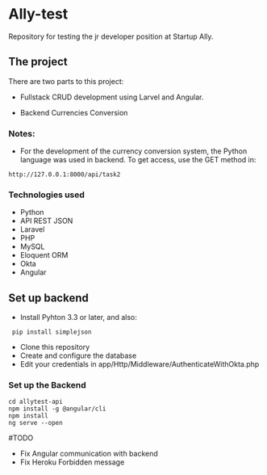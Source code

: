 # Ally-test

Repository for testing the jr developer position at Startup Ally.

## The project

There are two parts to this project:

- Fullstack CRUD development using Larvel and Angular.

- Backend Currencies Conversion

### Notes: 

- For the development of the currency conversion system, the Python language was used in backend.
To get access, use the GET method in:
```
http://127.0.0.1:8000/api/task2
```

### Technologies used
- Python
- API REST JSON
- Laravel
- PHP
- MySQL
- Eloquent ORM
- Okta
- Angular

## Set up backend
- Install Pyhton 3.3 or later, and also:
```
 pip install simplejson
```
- Clone this repository
- Create and configure the database
- Edit your credentials in app/Http/Middleware/AuthenticateWithOkta.php

### Set up the Backend

```
cd allytest-api
npm install -g @angular/cli
npm install
ng serve --open
```

#TODO
- Fix Angular communication with backend
- Fix Heroku Forbidden message
